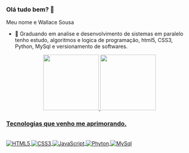 ### Olá tudo bem? 👋
Meu nome e Wallace Sousa 
- 🌱 Graduando em analise e desenvolvimento de sistemas em paralelo tenho estudo, algoritmos e logica de programação, html5, CSS3, Python, MySql e versionamento de softwares.
<div align="center">
  <a href="https://github.com/wlcguitar">
  <img height="150em" src="https://github-readme-stats.vercel.app/api?username=wlcguitar&show_icons=true&theme=bluepurple&include_all_commits=true&count_private=true"/>
  <img height="150em" src="https://github-readme-stats.vercel.app/api/top-langs/?username=wlcguitar&layout=compact&langs_count=7&theme=bluemono"/>
</div>

### Tecnologias que venho me aprimorando.
  
<div style="display: inline_block"><br/>
    <img align = "center"src="https://img.shields.io/badge/HTML5-E34F26?style=for-the-badge&logo=html5&logoColor=white" alt="HTML5">
    <img align = "center"src="https://img.shields.io/badge/CSS3-1572B6?style=for-the-badge&logo=css3&logoColor=white" alt="CSS3">
    <img align = "center"src="https://img.shields.io/badge/JavaScript-F7DF1E?style=for-the-badge&logo=javascript&logoColor=black" alt="JavaScript">
    <img align = "center"src="https://img.shields.io/badge/Python-3776AB?style=for-the-badge&logo=python&logoColor=white" alt="Phyton">
    <img align = "center"src="https://img.shields.io/badge/MySQL-005C84?style=for-the-badge&logo=mysql&logoColor=white" alt="MySql">
</div>
  
